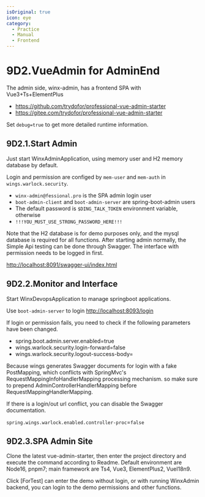 ```yaml
---
isOriginal: true
icon: eye
category:
  - Practice
  - Manual
  - Frontend
---
```


# 9D2.VueAdmin for AdminEnd

The admin side, winx-admin, has a frontend SPA with Vue3+Ts+ElementPlus

* <https://github.com/trydofor/professional-vue-admin-starter>
* <https://gitee.com/trydofor/professional-vue-admin-starter>

Set `debug=true` to get more detailed runtime information.

## 9D2.1.Start Admin

Just start WinxAdminApplication, using memory user and H2 memory database by default.

Login and permission are configed by `mem-user` and `mem-auth` in `wings.warlock.security`.

* `winx-admin@fessional.pro` is the SPA admin login user
* `boot-admin-client` and `boot-admin-server` are spring-boot-admin users
* The default password is `$DING_TALK_TOKEN` environment variable, otherwise
* `!!!YOU_MUST_USE_STRONG_PASSWORD_HERE!!!`

Note that the H2 database is for demo purposes only, and the mysql database is required for all
functions. After starting admin normally, the Simple Api testing can be done through Swagger.
The interface with permission needs to be logged in first.

<http://localhost:8091/swagger-ui/index.html>

## 9D2.2.Monitor and Interface

Start WinxDevopsApplication to manage springboot applications.

Use `boot-admin-server` to login <http://localhost:8093/login>

If login or permission fails, you need to check if the following parameters have been changed.

* spring.boot.admin.server.enabled=true
* wings.warlock.security.login-forward=false
* wings.warlock.security.logout-success-body=

Because wings generates Swagger documents for login with a fake PostMapping, which conflicts
with SpringMvc's RequestMappingInfoHandlerMapping processing mechanism. so  make sure to prepend
AdminControllerHandlerMapping before RequestMappingHandlerMapping.

If there is a login/out url conflict, you can disable the Swagger documentation.

`spring.wings.warlock.enabled.controller-proc`=`false`

## 9D2.3.SPA Admin Site

Clone the latest vue-admin-starter, then enter the project directory and execute the command according to Readme.
Default environment are Node16, pnpm7; main framework are Ts4, Vue3, ElementPlus2, VueI18n9.

Click [ForTest] can enter the demo without login, or with running WinxAdmin backend,
you can login to the demo permissions and other functions.
